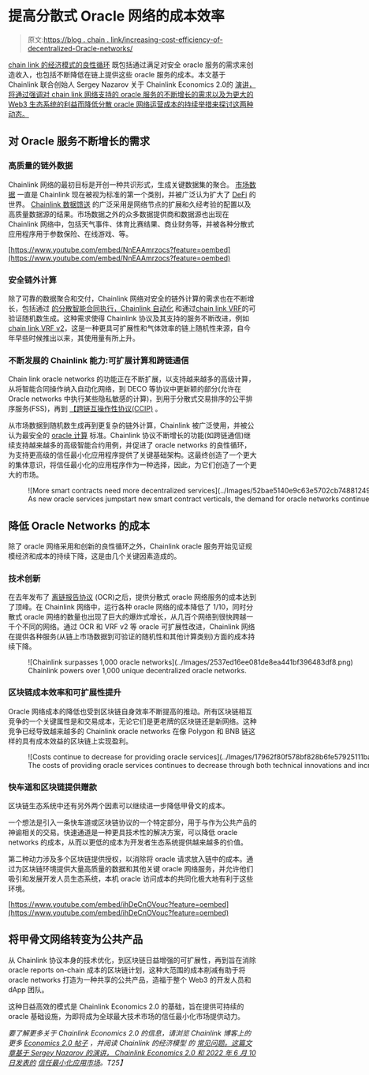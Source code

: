 # 提高分散式 Oracle 网络的成本效率

> 原文:[https://blog . chain . link/increasing-cost-efficiency-of-decentralized-Oracle-networks/](https://blog.chain.link/increasing-cost-efficiency-of-decentralized-oracle-networks/)

[chain link 的经济模式的良性循环](https://chain.link/faqs#what-is-chainlinks-economic-model) 既包括通过满足对安全 oracle 服务的需求来创造收入，也包括不断降低在链上提供这些 oracle 服务的成本。本文基于 Chainlink 联合创始人 Sergey Nazarov 关于 Chainlink Economics 2.0的 [演讲，将通过强调对 chain link 网络支持的 oracle 服务的不断增长的需求以及为更大的 Web3 生态系统的利益而降低分散 oracle 网络运营成本的持续举措来探讨这两种动态。](https://www.youtube.com/watch?v=KSS8Gk5UxE4)

## 对 Oracle 服务不断增长的需求

### 高质量的链外数据

Chainlink 网络的最初目标是开创一种共识形式，生成关键数据集的聚合。 [市场数据](https://chain.link/data-feeds) 一直是 Chainlink 现在被视为标准的第一个类别，并被广泛认为扩大了 [DeFi](https://chain.link/education/defi) 的世界。 [Chainlink 数据馈送](https://data.chain.link/) 的广泛采用是网络节点的扩展和久经考验的配置以及高质量数据源的结果。市场数据之外的众多数据提供商和数据源也出现在 Chainlink 网络中，包括天气事件、体育比赛结果、商业财务等，并被各种分散式应用程序用于参数保险、在线游戏、[](https://blog.chain.link/what-is-a-dynamic-nft/)等。

[https://www.youtube.com/embed/NnEAAmrzocs?feature=oembed](https://www.youtube.com/embed/NnEAAmrzocs?feature=oembed)

### 安全链外计算

除了可靠的数据聚合和交付，Chainlink 网络对安全的链外计算的需求也在不断增长，包括通过 [的分散智能合同执行，Chainlink 自动化](https://chain.link/automation) 和通过[chain link VRF](https://chain.link/vrf)的可验证随机数生成。这种需求使得 Chainlink 协议及其支持的服务不断改进，例如[chain link VRF v2](https://blog.chain.link/vrf-v2-mainnet-launch/)，这是一种更具可扩展性和气体效率的链上随机性来源，自今年早些时候推出以来，其使用量有所上升。

### 不断发展的 Chainlink 能力:可扩展计算和跨链通信

Chain link oracle networks 的功能正在不断扩展，以支持越来越多的高级计算，从将智能合同操作纳入自动化网络，到 DECO 等协议中更新颖的部分(允许在 Oracle networks 中执行某些隐私敏感的计算)，到用于分散式交易排序的公平排序服务(FSS)，再到 [【跨链互操作性协议(CCIP)](https://blog.chain.link/introducing-the-cross-chain-interoperability-protocol-ccip/) 。

从市场数据到随机数生成再到更复杂的链外计算，Chainlink 被广泛使用，并被公认为最安全的 [oracle 计算](https://blog.chain.link/what-is-oracle-computation/) 标准。Chainlink 协议不断增长的功能(如跨链通信)继续支持越来越多的高级智能合约用例，并促进了 oracle networks 的良性循环，为支持更高级的信任最小化应用程序提供了关键基础架构。这最终创造了一个更大的集体意识，将信任最小化的应用程序作为一种选择，因此，为它们创造了一个更大的市场。

<figure id="attachment_4364" aria-describedby="caption-attachment-4364" style="width: 1024px" class="wp-caption alignnone">![More smart contracts need more decentralized services](../Images/52bae5140e9c63e5702cb74881249cf4.png)

<figcaption id="caption-attachment-4364" class="wp-caption-text">As new oracle services jumpstart new smart contract verticals, the demand for oracle networks continues to grow.</figcaption>

</figure>

## 降低 Oracle Networks 的成本

除了 oracle 网络采用和创新的良性循环之外，Chainlink oracle 服务开始见证规模经济和成本的持续下降，这是由几个关键因素造成的。

### 技术创新

在去年发布了 [离链报告协议](https://blog.chain.link/off-chain-reporting-live-on-mainnet/) (OCR)之后，提供分散式 oracle 网络服务的成本达到了顶峰。在 Chainlink 网络中，运行各种 oracle 网络的成本降低了 1/10，同时分散式 oracle 网络的数量也出现了巨大的爆炸式增长，从几百个网络到很快跨越一千个不同的网络。通过 OCR 和 VRF v2 等 oracle 可扩展性改进，Chainlink 网络在提供各种服务(从链上市场数据到可验证的随机性和其他计算类别)方面的成本持续下降。

<figure id="attachment_4367" aria-describedby="caption-attachment-4367" style="width: 1024px" class="wp-caption alignnone">![Chainlink surpasses 1,000 oracle networks](../Images/2537ed16ee081de8ea441bf396483df8.png)

<figcaption id="caption-attachment-4367" class="wp-caption-text">Chainlink powers over 1,000 unique decentralized oracle networks.</figcaption>

</figure>

### 区块链成本效率和可扩展性提升

Oracle 网络成本的降低也受到区块链自身效率不断提高的推动。所有区块链相互竞争的一个关键属性是[](https://blog.chain.link/blockchain-scalability-approaches/)和交易成本，无论它们是更老牌的区块链还是新网络。这种竞争已经导致越来越多的 Chainlink oracle networks 在像 Polygon 和 BNB 链这样的具有成本效益的区块链上实现盈利。

<figure id="attachment_4365" aria-describedby="caption-attachment-4365" style="width: 1024px" class="wp-caption alignnone">![Costs continue to decrease for providing oracle services](../Images/17962f80f578bf828b6fe57925111bac.png)

<figcaption id="caption-attachment-4365" class="wp-caption-text">The costs of providing oracle services continues to decrease through both technical innovations and increased blockchain scalability.</figcaption>

</figure>

### 快车道和区块链提供赠款

区块链生态系统中还有另外两个因素可以继续进一步降低甲骨文的成本。

一个想法是引入一条快车道或区块链协议的一个特定部分，用于与作为公共产品的神谕相关的交易。快速通道是一种更具技术性的解决方案，可以降低 oracle networks 的成本，从而以更低的成本为开发者生态系统提供越来越多的价值。

第二种动力涉及多个区块链提供授权，以消除将 oracle 请求放入链中的成本。通过为区块链环境提供大量高质量的数据和其他关键 oracle 网络服务，并允许他们吸引和发展开发人员生态系统，本机 oracle 访问成本的共同化极大地有利于这些环境。

[https://www.youtube.com/embed/ihDeCnOVouc?feature=oembed](https://www.youtube.com/embed/ihDeCnOVouc?feature=oembed)

## 将甲骨文网络转变为公共产品

从 Chainlink 协议本身的技术优化，到区块链日益增强的可扩展性，再到旨在消除 oracle reports on-chain 成本的区块链计划，这种大范围的成本削减有助于将 oracle networks 打造为一种共享的公共产品，造福于整个 Web3 的开发人员和 dApp 团队。

这种日益高效的模式是 Chainlink Economics 2.0 的基础，旨在提供可持续的 oracle 基础设施，为即将成为全球最大技术市场的信任最小化市场提供动力。

*要了解更多关于 Chainlink Economics 2.0 的信息，请浏览 Chainlink 博客上的更多 [Economics 2.0 帖子](https://blog.chain.link/tag/economics-2-0/) ，并阅读 Chainlink 的经济模型 的 [常见问题。这篇文章基于 Sergey Nazarov 的演讲， Chainlink Economics 2.0 和 2022 年 6 月 10 日发表的](https://chain.link/faqs#what-is-chainlinks-economic-model) [信任最小化应用市场](https://www.youtube.com/watch?v=KSS8Gk5UxE4&t=0s)。T25】*